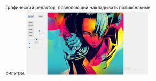 Графический редактор, позволяющий накладывать попиксельные фильтры.
![Иллюстрация к проекту](https://github.com/kesha787898/RGR_PROG/blob/master/image.png)


